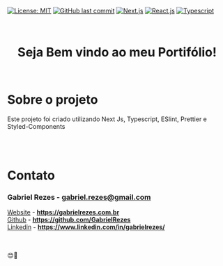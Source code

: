 [![License: MIT](https://img.shields.io/badge/License-MIT-yellow.svg)](https://opensource.org/licenses/MIT)
[![GitHub last commit](https://img.shields.io/badge/last%20comit-may%202021-orange)](https://github.com/renanlido/ignews/commits)
[![Next.js](https://img.shields.io/badge/NextJs-blue)](https://nextjs.org/)
[![React.js](https://img.shields.io/badge/-ReactJs-blue)](https://pt-br.reactjs.org/)
[![Typescript](https://img.shields.io/badge/-Typescript-blue)](https://www.typescriptlang.org/)

<!--LOGO-->
<br/>
<div align="center">
    <h1 color="#ffff" >Seja Bem vindo ao meu Portifólio!</h1>
    </br>
</div>

<!-- ABOUT THE PROJECT -->

# <strong>Sobre o projeto</strong>

Este projeto foi criado utilizando Next Js, Typescript, ESlint, Prettier e Styled-Components

</br>

<!-- CONTACT -->
</br>

# **Contato**

### Gabriel Rezes - **gabriel.rezes@gmail.com**

[Website](https://gabrielrezes.com.br) - **https://gabrielrezes.com.br** </br>
[Github](https://github.com/renanlido) - **https://github.com/GabrielRezes** </br>
[Linkedin](https://www.linkedin.com/in/renanlido/) - **https://www.linkedin.com/in/gabrielrezes/**

</br></br>
😊🤗
